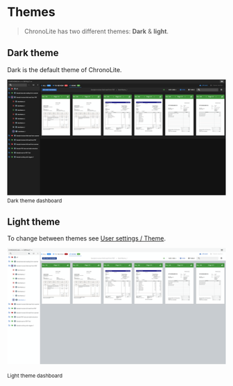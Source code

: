 
# Themes

> ChronoLite has two different themes: **Dark** & **light**.


## Dark theme

Dark is the default theme of ChronoLite.

![Dark theme](./../../../images/documentation/chronolite/themes/dark.PNG)
<small class="img_caption">Dark theme dashboard</small>

## Light theme

To change between themes see [User settings / Theme](./documentation/chronolite/dashboard/user-menu/index?id=theme).

<div class="img_bordered">

![Dark theme](./../../../images/documentation/chronolite/themes/light.PNG)

</div>
<small class="img_caption">Light theme dashboard</small>

